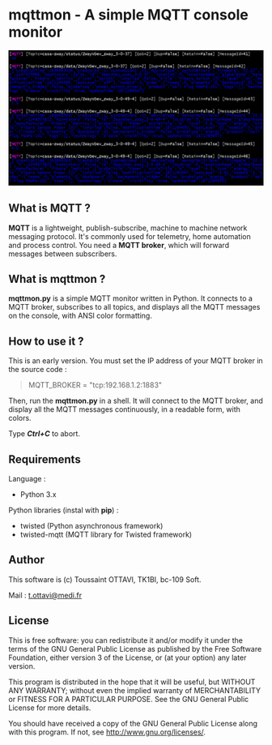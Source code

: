# mqttmon - A simple MQTT console monitor #
![](mqttmon.png)


## What is MQTT ? ##

**MQTT** is a lightweight, publish-subscribe, machine to machine network messaging protocol. It's commonly used for telemetry, home automation and process control. You need a **MQTT broker**, which will forward messages between subscribers. 


## What is mqttmon ? ##

**mqttmon.py** is a simple MQTT monitor written in Python. It connects to a MQTT broker, subscribes to all topics, and displays all the MQTT messages on the console, with ANSI color formatting.


## How to use it ? ##

This is an early version. You must set the IP address of your MQTT broker in the source code :

> MQTT_BROKER = "tcp:192.168.1.2:1883"

Then, run the **mqttmon.py** in a shell. It will connect to the MQTT broker, and display all the MQTT messages continuously, in a readable form, with colors. 

Type **_Ctrl+C_** to abort. 


## Requirements ##

Language :
- Python 3.x

Python libraries (instal with **pip**) :
- twisted (Python asynchronous framework)
- twisted-mqtt (MQTT library for Twisted framework)

## Author ##

This software is (c) Toussaint OTTAVI, TK1BI, bc-109 Soft.

Mail : [t.ottavi@medi.fr](mailto:t.ottavi@medi.fr)


## License ##

This is free software: you can redistribute it and/or modify it under the terms of the GNU General Public License as published by the Free Software Foundation, either version 3 of the License, or (at your option) any later version.

This program is distributed in the hope that it will be useful, but WITHOUT ANY WARRANTY; without even the implied warranty of MERCHANTABILITY or FITNESS FOR A PARTICULAR PURPOSE.  See the GNU General Public License for more details.

You should have received a copy of the GNU General Public License along with this program.  If not, see <http://www.gnu.org/licenses/>.

